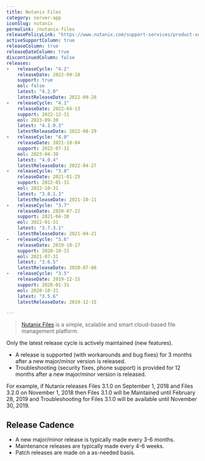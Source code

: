 ```yaml
---
title: Nutanix Files
category: server-app
iconSlug: nutanix
permalink: /nutanix-files
releasePolicyLink: "https://www.nutanix.com/support-services/product-support/support-policies-and-faqs"
activeSupportColumn: true
releaseColumn: true
releaseDateColumn: true
discontinuedColumn: false
releases:
-   releaseCycle: "4.2"
    releaseDate: 2022-09-28
    support: true
    eol: false
    latest: "4.2.0"
    latestReleaseDate: 2022-09-28
-   releaseCycle: "4.1"
    releaseDate: 2022-04-13
    support: 2022-12-31
    eol: 2023-09-30
    latest: "4.1.0.3"
    latestReleaseDate: 2022-08-29
-   releaseCycle: "4.0"
    releaseDate: 2021-10-04
    support: 2022-07-31
    eol: 2023-04-30
    latest: "4.0.4"
    latestReleaseDate: 2022-04-27
-   releaseCycle: "3.8"
    releaseDate: 2021-01-25
    support: 2022-01-31
    eol: 2022-10-31
    latest: "3.8.1.3"
    latestReleaseDate: 2021-10-11
-   releaseCycle: "3.7"
    releaseDate: 2020-07-22
    support: 2021-04-30
    eol: 2022-01-31
    latest: "3.7.3.1"
    latestReleaseDate: 2021-04-21
-   releaseCycle: "3.6"
    releaseDate: 2019-10-17
    support: 2020-10-31
    eol: 2021-07-31
    latest: "3.6.5"
    latestReleaseDate: 2020-07-08
-   releaseCycle: "3.5"
    releaseDate: 2019-12-15
    support: 2020-01-31
    eol: 2020-10-31
    latest: "3.5.6"
    latestReleaseDate: 2019-12-15

---
```


> [Nutanix Files](https://www.nutanix.com/uk/products/files) is a simple, scalable and smart cloud-based file management platform.

Only the latest release cycle is actively maintained (new features).

* A release is supported (with workarounds and bug fixes) for 3 months after a new major/minor version is released.
* Troubleshooting (security fixes, phone support) is provided for 12 months after a new major/minor version is released.

For example, if Nutanix releases Files 3.1.0 on September 1, 2018 and Files 3.2.0 on November 1, 2018 then Files 3.1.0 will be Maintained until February 28, 2019 and Troubleshooting for Files 3.1.0 will be available until November 30, 2019.

## Release Cadence

* A new major/minor release is typically made every 3-6 months.
* Maintenance releases are typically made every 4-6 weeks.
* Patch releases are made on a as-needed basis.
